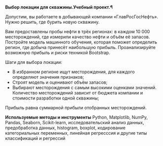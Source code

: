**Выбор локации для скважины.Учебный проект.**¶

Допустим, вы работаете в добывающей компании «ГлавРосГосНефть». Нужно решить, где бурить новую скважину.

Вам предоставлены пробы нефти в трёх регионах: в каждом 10 000 месторождений, где измерили качество нефти и объём её запасов. Постройте модель машинного обучения, которая поможет определить регион, где добыча принесёт наибольшую прибыль. Проанализируйте возможную прибыль и риски техникой Bootstrap.

Шаги для выбора локации:
- В избранном регионе ищут месторождения, для каждого определяют значения признаков;
- Строят модель и оценивают объём запасов;
- Выбирают месторождения с самым высокими оценками значений. Количество месторождений зависит от бюджета компании и стоимости разработки одной скважины;

Прибыль равна суммарной прибыли отобранных месторождений.

**Используемые методы и инструменты**
Python, Matplotlib, NumPy, Pandas, Seaborn, Scikit-learn, исследовательский анализ данных, предобработка данных, histogram, boxplot, кодирование категориальных переменных, линейная регресссия и другие типы классификаций и регрессий
